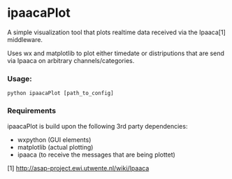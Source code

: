 # ipaacaPlot
A simple visualization tool that plots realtime data received via the Ipaaca[1] middleware.

Uses wx and matplotlib to plot either timedate or distriputions that are send via Ipaaca on arbitrary channels/categories.

### Usage:
```
python ipaacaPlot [path_to_config]
```

### Requirements

ipaacaPlot is build upon the following 3rd party dependencies:

* wxpython (GUI elements)
* matplotlib (actual plotting)
* ipaaca (to receive the messages that are being plottet)


[1] http://asap-project.ewi.utwente.nl/wiki/Ipaaca
